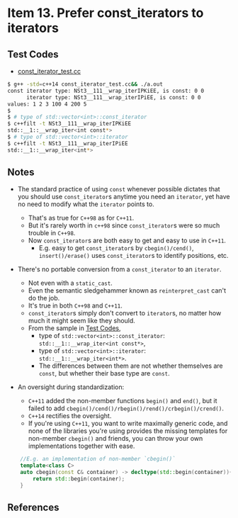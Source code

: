 # Item 13. Prefer const_iterators to iterators     

## Test Codes

- [const_iterator_test.cc](const_iterator_test.cc)

```bash
$ g++ -std=c++14 const_iterator_test.cc&& ./a.out
const iterator type: NSt3__111__wrap_iterIPKiEE, is const: 0 0
      iterator type: NSt3__111__wrap_iterIPiEE, is const: 0 0
values: 1 2 3 100 4 200 5
$ 
$ # type of std::vector<int>::const_iterator
$ c++filt -t NSt3__111__wrap_iterIPKiEE
std::__1::__wrap_iter<int const*>
$ # type of std::vector<int>::iterator
$ c++filt -t NSt3__111__wrap_iterIPiEE
std::__1::__wrap_iter<int*>
```

## Notes

- The standard practice of using `const` whenever possible dictates that you should use `const_iterator`s anytime you need an `iterator`, yet have no need to modify what the `iterator` points to.     
  - That's as true for `C++98` as for `C++11`.    
  - But it's rarely worth in `c++98` since `const_iterator`s were so much trouble in `C++98`.    
  - Now `const_iterator`s are both easy to get and easy to use in `C++11`.    
    - E.g. easy to get `const_iterator`s by `cbegin()/cend()`, `insert()/erase()` uses `const_iterator`s to identify positions, etc.    
  
- There's no portable conversion from a `const_iterator` to an `iterator`.     
  - Not even with a `static_cast`.     
  - Even the semantic sledgehammer known as `reinterpret_cast` can't do the job.     
  - It's true in both `C++98` and `C++11`.    
  - `const_iterator`s simply don't convert to `iterator`s, no matter how much it might seem like they should.    
  - From the sample in [Test Codes](#test-codes),    
    - type of `std::vector<int>::const_iterator`: `std::__1::__wrap_iter<int const*>`,     
    - type of `std::vector<int>::iterator`: `std::__1::__wrap_iter<int*>`.    
    - The differences between them are not whether themselves are `const`, but whether their base type are `const`.    

- An oversight during standardization:     
  - `C++11` added the non-member functions `begin()` and `end()`, but it failed to add `cbegin()/cend()/rbegin()/rend()/crbegin()/crend()`.     
  - `C++14` rectifies the oversight.        
  - If you're using `C++11`, you want to write maximally generic code, and none of the libraries you're using provides the missing templates for non-member `cbegin()` and friends, you can throw your own implementations together with ease.     

```c++
    //E.g. an implementation of non-member `cbegin()`
    template<class C>
    auto cbegin(const C& container) -> decltype(std::begin(container)){
        return std::begin(container);
    }
```

## References
